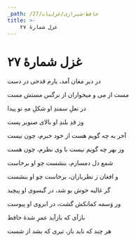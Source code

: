 ```yaml
---
_path: /حافظ-شیرازی/غزلیات/27
title: >-
    غزل شمارهٔ ۲۷
---
```

# غزل شمارهٔ ۲۷

<div class="b" id="bn1"><div class="m1"><p>در دیر مغان آمد، یارم قدحی در دست</p></div>
<div class="m2"><p>مست از می و میخواران از نرگس مستش مست</p></div></div>
<div class="b" id="bn2"><div class="m1"><p>در نعلِ سمندِ او شکلِ مهِ نو پیدا</p></div>
<div class="m2"><p>وز قدِ بلندِ او بالای صنوبر پست</p></div></div>
<div class="b" id="bn3"><div class="m1"><p>آخر به چه گویم هست از خود خبرم، چون نیست</p></div>
<div class="m2"><p>وز بهر چه گویم نیست با وی نظرم، چون هست</p></div></div>
<div class="b" id="bn4"><div class="m1"><p>شمع دل دمسازم، بنشست چو او برخاست</p></div>
<div class="m2"><p>و افغان ز نظربازان، برخاست چو او بنشست</p></div></div>
<div class="b" id="bn5"><div class="m1"><p>گر غالیه خوش بو شد، در گیسوی او پیچید</p></div>
<div class="m2"><p>ور وَسمه کمانکش گشت، در ابروی او پیوست</p></div></div>
<div class="b" id="bn6"><div class="m1"><p>بازآی که بازآید عمرِ شدهٔ حافظ</p></div>
<div class="m2"><p>هر چند که ناید باز، تیری که بشد از شست</p></div></div>
